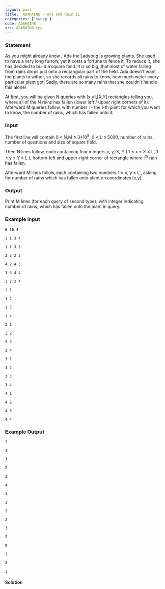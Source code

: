 ```yaml
---
layout: post
title:  ADARAINB - Ada and Rain II
categories: ['sweep']
code: ADARAINB
src: ADARAINB.cpp
---
```


### **Statement**

As you might [already know](http://www.spoj.com/problems/ADARAIN/) , Ada the
Ladybug is growing plants. She used to have a very long furrow, yet it costs a
fortune to fence it. To reduce it, she has decided to build a square field. It
is so big, that most of water falling from rains drops just onto a rectangular
part of the field. Ada doesn't want the plants to wither, so she records all
rains to know, how much water every particular plant got. Sadly, there are so
many rains that she couldn't handle this alone!

At first, you will be given N queries with [x,y],[X,Y] rectangles
telling you, where all of the N rains has fallen (lower left / upper right
corners of it). Afterward M queries follow, with number i \- the i-th
plant for which you want to know, the number of rains, which has fallen onto
it.

### Input

The first line will contain 0 < N,M ≤ 3*10<sup>5</sup>, 0 < L ≤
5000, number of rains, number of questions and size of square field.

Then N lines follow, each containing four integers x, y, X, Y ( 1 ≤
x ≤ X ≤ L, 1 ≤ y ≤ Y ≤ L ), bottom-left and upper-right corner of rectangle
where i<sup>th</sup> rain has fallen.

Afterward M lines follow, each containing two numbers 1 ≤ x, y ≤ L ,
asking for number of rains which has fallen onto plant on coordinates
[x,y]

### Output

Print M lines (for each query of second type), with integer indicating
number of rains, which has fallen onto the plant in query.

### Example Input

    
    
    6 16 4
    1 1 3 4
    1 1 3 3
    2 2 2 2
    4 2 4 3
    3 3 4 4
    1 2 2 4
    1 1
    1 2
    1 3
    1 4
    2 1 
    2 2
    2 3
    2 4
    3 1
    3 2
    3 3
    3 4
    4 1
    4 2
    4 3
    4 4
    

### Example Output

    
    
    2
    3
    3
    2
    2
    4
    3
    2
    2
    2
    3
    2
    0
    1
    2
    1
    



#### **Solution**



